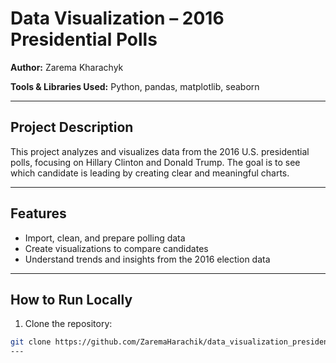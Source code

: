 # Data Visualization – 2016 Presidential Polls

**Author:** Zarema Kharachyk

**Tools & Libraries Used:** Python, pandas, matplotlib, seaborn

---

## Project Description
This project analyzes and visualizes data from the 2016 U.S. presidential polls, focusing on Hillary Clinton and Donald Trump. The goal is to see which candidate is leading by creating clear and meaningful charts.

---

## Features
- Import, clean, and prepare polling data
- Create visualizations to compare candidates
- Understand trends and insights from the 2016 election data

---

## How to Run Locally
1. Clone the repository:
```bash
git clone https://github.com/ZaremaHarachik/data_visualization_presidential_polls.git
---


